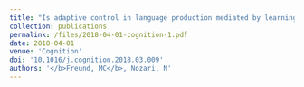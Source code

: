 ```yaml
---
title: "Is adaptive control in language production mediated by learning?"
collection: publications
permalink: /files/2018-04-01-cognition-1.pdf
date: 2018-04-01
venue: 'Cognition'
doi: '10.1016/j.cognition.2018.03.009'
authors: '</b>Freund, MC</b>, Nozari, N'
---
```

